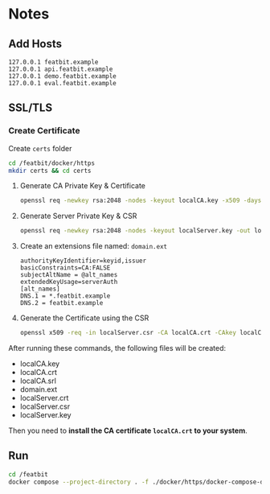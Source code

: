 # Notes

## Add Hosts

```
127.0.0.1 featbit.example
127.0.0.1 api.featbit.example
127.0.0.1 demo.featbit.example
127.0.0.1 eval.featbit.example
```

## SSL/TLS

### Create Certificate

Create `certs` folder

```bash
cd /featbit/docker/https
mkdir certs && cd certs
```

1. Generate CA Private Key & Certificate
   ```bash
   openssl req -newkey rsa:2048 -nodes -keyout localCA.key -x509 -days 365 -out localCA.crt -subj "/C=lo/ST=local/L=local/O=local-ca/OU=local-ca/CN=FeatBit CA, LLC/emailAddress=featbit@contact.com"
   ```
2. Generate Server Private Key & CSR
    ```bash
    openssl req -newkey rsa:2048 -nodes -keyout localServer.key -out localServer.csr -extensions v3_ca -subj "/C=lo/ST=local/L=local/O=local-server/OU=local-server/CN=FeatBit, LLC/emailAddress=featbit@contact.com"
    ```
3. Create an extensions file named: `domain.ext`
   ```
   authorityKeyIdentifier=keyid,issuer
   basicConstraints=CA:FALSE
   subjectAltName = @alt_names
   extendedKeyUsage=serverAuth
   [alt_names]
   DNS.1 = *.featbit.example
   DNS.2 = featbit.example
   ```
4. Generate the Certificate using the CSR
   ```bash
   openssl x509 -req -in localServer.csr -CA localCA.crt -CAkey localCA.key -CAcreateserial -extfile domain.ext -out localServer.crt -days 365 -sha256
   ```
After running these commands, the following files will be created:

- localCA.key
- localCA.crt
- localCA.srl
- domain.ext
- localServer.crt
- localServer.csr
- localServer.key

Then you need to **install the CA certificate `localCA.crt` to your system**.

## Run

```bash
cd /featbit
docker compose --project-directory . -f ./docker/https/docker-compose-dev.yml up -d
```
